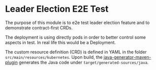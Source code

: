 # Leader Election E2E Test

The purpose of this module is to e2e test leader election feature and to demonstrate contract-first CRDs.

The deployment is using directly pods in order to better control some aspects in test. 
In real life this would be a Deployment.

The custom resource definition (CRD) is defined in YAML in the folder `src/main/resources/kubernetes`.
Upon build, the [java-generator-maven-plugin](https://github.com/fabric8io/kubernetes-client/blob/master/doc/java-generation-from-CRD.md)
generates the Java code under `target/generated-sources/java`.
